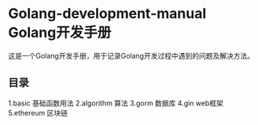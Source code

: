 # Golang-development-manual Golang开发手册
这是一个Golang开发手册，用于记录Golang开发过程中遇到的问题及解决方法。

##  目录
1.basic 基础函数用法
2.algorithm  算法
3.gorm 数据库
4.gin  web框架
5.ethereum 区块链